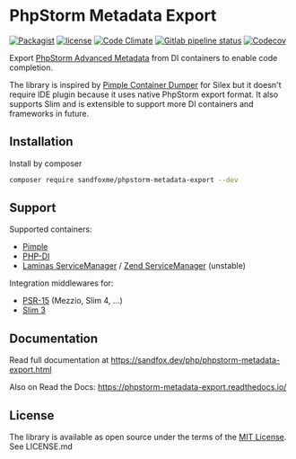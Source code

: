 # PhpStorm Metadata Export

[![Packagist]][Packagist Link]
[![license]][MIT License]
[![Code Climate]][Packagist Link]
[![Gitlab pipeline status]][pipelines]
[![Codecov]][codecov link]

[Packagist]: https://img.shields.io/packagist/v/sandfoxme/phpstorm-metadata-export.svg?style=flat-square
[license]: https://img.shields.io/github/license/sandfoxme/phpstorm-metadata-export.svg?style=flat-square
[Code Climate]: https://img.shields.io/codeclimate/maintainability/sandfoxme/phpstorm-metadata-export.svg?style=flat-square
[Gitlab pipeline status]: https://img.shields.io/gitlab/pipeline/sandfox/phpstorm-metadata-export/master.svg?style=flat-square
[Codecov]: https://img.shields.io/codecov/c/gl/sandfox/phpstorm-metadata-export?style=flat-square

[Packagist Link]: https://packagist.org/packages/sandfoxme/phpstorm-metadata-export
[pipelines]: https://gitlab.com/sandfox/phpstorm-metadata-export/-/pipelines
[codecov link]: https://codecov.io/gl/sandfox/phpstorm-metadata-export/

Export [PhpStorm Advanced Metadata] from DI containers to enable code completion.

The library is inspired by [Pimple Container Dumper] for Silex
but it doesn't require IDE plugin because it uses native PhpStorm export format.
It also supports Slim and is extensible to support more DI containers and frameworks in future.

[PhpStorm Advanced Metadata]: https://confluence.jetbrains.com/display/PhpStorm/PhpStorm+Advanced+Metadata
[Pimple Container Dumper]: https://github.com/Sorien/silex-pimple-dumper

## Installation

Install by composer

```sh
composer require sandfoxme/phpstorm-metadata-export --dev
```

## Support

Supported containers:

* [Pimple]
* [PHP-DI]
* [Laminas ServiceManager] / [Zend ServiceManager] (unstable)

Integration middlewares for:

* [PSR-15] (Mezzio, Slim 4, ...)
* [Slim 3]

[Pimple]:   https://pimple.symfony.com/
[PHP-DI]:   http://php-di.org/
[Laminas ServiceManager]:   https://docs.laminas.dev/laminas-servicemanager/
[Zend ServiceManager]:      https://docs.zendframework.com/zend-servicemanager/
[Slim 3]:   https://www.slimframework.com/
[Silex]:    https://silex.symfony.com/
[PSR-15]:   https://www.php-fig.org/psr/psr-15/

## Documentation

Read full documentation at <https://sandfox.dev/php/phpstorm-metadata-export.html>

Also on Read the Docs: <https://phpstorm-metadata-export.readthedocs.io/>

## License

The library is available as open source under the terms of the [MIT License].
See LICENSE.md

[MIT License]: https://opensource.org/licenses/MIT
